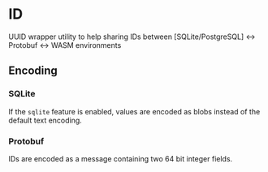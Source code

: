 # ID

UUID wrapper utility to help sharing IDs between [SQLite/PostgreSQL] <-> Protobuf <-> WASM environments

## Encoding

### SQLite

If the `sqlite` feature is enabled, values are encoded as blobs instead of the default text encoding.

### Protobuf

IDs are encoded as a message containing two 64 bit integer fields.
